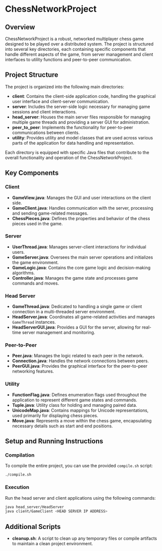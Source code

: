 
# ChessNetworkProject

## Overview
ChessNetworkProject is a robust, networked multiplayer chess game designed to be played over a distributed system. The project is structured into several key directories, each containing specific components that handle different aspects of the game, from server management and client interfaces to utility functions and peer-to-peer communication.

## Project Structure
The project is organized into the following main directories:
- **client**: Contains the client-side application code, handling the graphical user interface and client-server communication.
- **server**: Includes the server-side logic necessary for managing game sessions and client interactions.
- **head_server**: Houses the main server files responsible for managing multiple game threads and providing a server GUI for administration.
- **peer_to_peer**: Implements the functionality for peer-to-peer communications between clients.
- **utility**: Provides utility and model classes that are used across various parts of the application for data handling and representation.

Each directory is equipped with specific Java files that contribute to the overall functionality and operation of the ChessNetworkProject.

## Key Components

### Client
- **GameView.java**: Manages the GUI and user interactions on the client side.
- **GameClient.java**: Handles communication with the server, processing and sending game-related messages.
- **ChessPieces.java**: Defines the properties and behavior of the chess pieces used in the game.

### Server
- **UserThread.java**: Manages server-client interactions for individual users.
- **GameServer.java**: Oversees the main server operations and initializes the game environment.
- **GameLogic.java**: Contains the core game logic and decision-making algorithms.
- **Controller.java**: Manages the game state and processes game commands and moves.

### Head Server
- **GameThread.java**: Dedicated to handling a single game or client connection in a multi-threaded server environment.
- **HeadServer.java**: Coordinates all game-related activities and manages `GameThread` instances.
- **HeadServerGUI.java**: Provides a GUI for the server, allowing for real-time server management and monitoring.

### Peer-to-Peer
- **Peer.java**: Manages the logic related to each peer in the network.
- **Connection.java**: Handles the network connections between peers.
- **PeerGUI.java**: Provides the graphical interface for the peer-to-peer networking features.

### Utility
- **FunctionFlag.java**: Defines enumeration flags used throughout the application to represent different game states and commands.
- **Tuple.java**: Utility class for holding and managing paired data.
- **UnicodeMap.java**: Contains mappings for Unicode representations, used primarily for displaying chess pieces.
- **Move.java**: Represents a move within the chess game, encapsulating necessary details such as start and end positions.

## Setup and Running Instructions

### Compilation
To compile the entire project, you can use the provided `compile.sh` script:
```bash
./compile.sh
```

### Execution
Run the head server and client applications using the following commands:
```bash
java head_server/HeadServer
java client/GameClient <HEAD SERVER IP ADDRESS>
```

## Additional Scripts
- **cleanup.sh**: A script to clean up any temporary files or compile artifacts to maintain a clean project environment.
